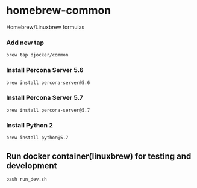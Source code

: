 # homebrew-common
Homebrew/Linuxbrew formulas

### Add new tap
```
brew tap djocker/common
```

### Install Percona Server 5.6
```
brew install percona-server@5.6
```

### Install Percona Server 5.7
```
brew install percona-server@5.7
```

### Install Python 2
```
brew install python@5.7
```

## Run docker container(linuxbrew) for testing and development
```
bash run_dev.sh
```
